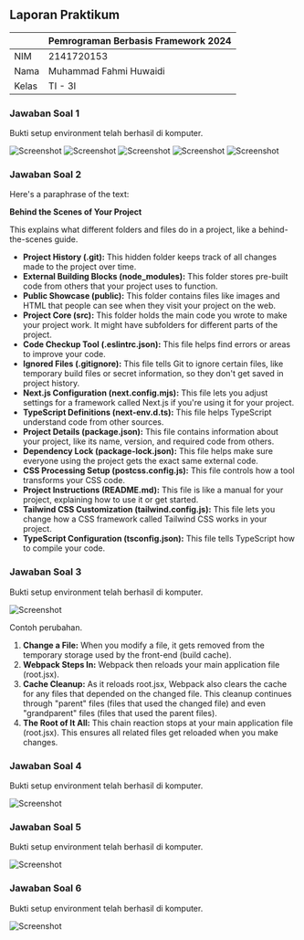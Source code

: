## Laporan Praktikum

|  | Pemrograman Berbasis Framework 2024 |
|--|--|
| NIM |  2141720153|
| Nama |  Muhammad Fahmi Huwaidi |
| Kelas | TI - 3I |


### Jawaban Soal 1

Bukti setup environment telah berhasil di  komputer.

![Screenshot](assets-report/01.png)
![Screenshot](assets-report/02.png)
![Screenshot](assets-report/03.png)
![Screenshot](assets-report/04.png)
![Screenshot](assets-report/05.png)
<br />

### Jawaban Soal 2

Here's a paraphrase of the text:

**Behind the Scenes of Your Project**

This explains what different folders and files do in a project, like a behind-the-scenes guide. 

* **Project History (.git):** This hidden folder keeps track of all changes made to the project over time. 
* **External Building Blocks (node_modules):** This folder stores pre-built code from others that your project uses to function.
* **Public Showcase (public):** This folder contains files like images and HTML that people can see when they visit your project on the web.
* **Project Core (src):** This folder holds the main code you wrote to make your project work. It might have subfolders for different parts of the project.
* **Code Checkup Tool (.eslintrc.json):** This file helps find errors or areas to improve your code.
* **Ignored Files (.gitignore):** This file tells Git to ignore certain files, like temporary build files or secret information, so they don't get saved in project history.
* **Next.js Configuration (next.config.mjs):** This file lets you adjust settings for a framework called Next.js if you're using it for your project.
* **TypeScript Definitions (next-env.d.ts):** This file helps TypeScript understand code from other sources.
* **Project Details (package.json):** This file contains information about your project, like its name, version, and required code from others.
* **Dependency Lock (package-lock.json):** This file helps make sure everyone using the project gets the exact same external code.
* **CSS Processing Setup (postcss.config.js):** This file controls how a tool transforms your CSS code.
* **Project Instructions (README.md):** This file is like a manual for your project, explaining how to use it or get started.
* **Tailwind CSS Customization (tailwind.config.js):** This file lets you change how a CSS framework called Tailwind CSS works in your project.
* **TypeScript Configuration (tsconfig.json):** This file tells TypeScript how to compile your code. 

### Jawaban Soal 3

Bukti setup environment telah berhasil di  komputer.

![Screenshot](assets-report/06.png)

Contoh perubahan.
1. **Change a File:**  When you modify a file, it gets removed from the temporary storage used by the front-end (build cache).
2. **Webpack Steps In:** Webpack then reloads your main application file (root.jsx).
3. **Cache Cleanup:** As it reloads root.jsx, Webpack also clears the cache for any files that depended on the changed file. This cleanup continues through "parent" files (files that used the changed file) and even "grandparent" files (files that used the parent files).
4. **The Root of It All:** This chain reaction stops at your main application file (root.jsx). This ensures all related files get reloaded when you make changes.

### Jawaban Soal 4

Bukti setup environment telah berhasil di  komputer.

![Screenshot](assets-report/08.png)

### Jawaban Soal 5

Bukti setup environment telah berhasil di  komputer.

![Screenshot](assets-report/09.png)

### Jawaban Soal 6

Bukti setup environment telah berhasil di  komputer.

![Screenshot](assets-report/10.png)